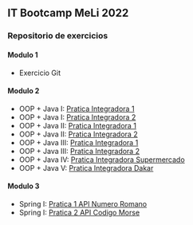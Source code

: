 ## IT Bootcamp MeLi 2022

### Repositorio de exercicios

#### Modulo 1
- Exercicio Git

#### Modulo 2
- OOP + Java I:     [Pratica Integradora 1](https://github.com/wevertonbruno/it-bootcamp-meli-java/tree/main/modulo-2#:~:text=java%2D1%2Dpratica%2Dintegradora%2D1)
- OOP + Java I:     [Pratica Integradora 2](https://github.com/wevertonbruno/it-bootcamp-meli-java/tree/main/modulo-2#:~:text=java%2D1%2Dpratica%2Dintegradora%2D2)
- OOP + Java II:    [Pratica Integradora 1](https://github.com/wevertonbruno/it-bootcamp-meli-java/tree/main/modulo-2#:~:text=java%2D2%2Dpratica%2Dintegradora%2D1)
- OOP + Java II:    [Pratica Integradora 2](https://github.com/wevertonbruno/it-bootcamp-meli-java/tree/main/modulo-2#:~:text=java%2D2%2Dpratica%2Dintegradora%2D2)
- OOP + Java III:   [Pratica Integradora 1](https://github.com/wevertonbruno/it-bootcamp-meli-java/tree/main/modulo-2#:~:text=java%2D3%2Dpratica%2Dintegradora%2D1)
- OOP + Java III:   [Pratica Integradora 2](https://github.com/wevertonbruno/it-bootcamp-meli-java/tree/main/modulo-2#:~:text=java%2D3%2Dpratica%2Dintegradora%2D2)
- OOP + Java IV:    [Pratica Integradora Supermercado](https://github.com/wevertonbruno/it-bootcamp-meli-java/tree/main/modulo-2#:~:text=java%2D4%2Dpratica%2Dintegradora)
- OOP + Java V:     [Pratica Integradora Dakar](java-5-pratica-integradora-dakar)


#### Modulo 3
- Spring I: [Pratica 1 API Numero Romano](https://github.com/wevertonbruno/it-bootcamp-meli-java/tree/main/modulo-3#:~:text=.%E2%80%8A.-,spring%2D1%2Dpratica%2D1,-feat%3A%20Spring%20I)
- Spring I: [Pratica 2 API Codigo Morse](https://github.com/wevertonbruno/it-bootcamp-meli-java/tree/main/modulo-3#:~:text=1%20hour%20ago-,spring%2D1%2Dpratica%2D2,-feat%3A%20Spring%20I)
